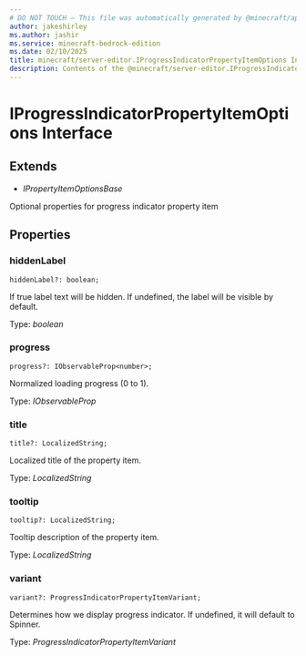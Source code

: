 ```yaml
---
# DO NOT TOUCH — This file was automatically generated by @minecraft/api-docs-generator, to report problems file an issue at https://github.com/Mojang/minecraft-scripting-libraries
author: jakeshirley
ms.author: jashir
ms.service: minecraft-bedrock-edition
ms.date: 02/10/2025
title: minecraft/server-editor.IProgressIndicatorPropertyItemOptions Interface
description: Contents of the @minecraft/server-editor.IProgressIndicatorPropertyItemOptions class.
---
```

# IProgressIndicatorPropertyItemOptions Interface

## Extends
- *IPropertyItemOptionsBase*

Optional properties for progress indicator property item

## Properties

### **hiddenLabel**
`hiddenLabel?: boolean;`

If true label text will be hidden. If undefined, the label will be visible by default.

Type: *boolean*

### **progress**
`progress?: IObservableProp<number>;`

Normalized loading progress (0 to 1).

Type: *IObservableProp<number>*

### **title**
`title?: LocalizedString;`

Localized title of the property item.

Type: *LocalizedString*

### **tooltip**
`tooltip?: LocalizedString;`

Tooltip description of the property item.

Type: *LocalizedString*

### **variant**
`variant?: ProgressIndicatorPropertyItemVariant;`

Determines how we display progress indicator. If undefined, it will default to Spinner.

Type: *ProgressIndicatorPropertyItemVariant*
